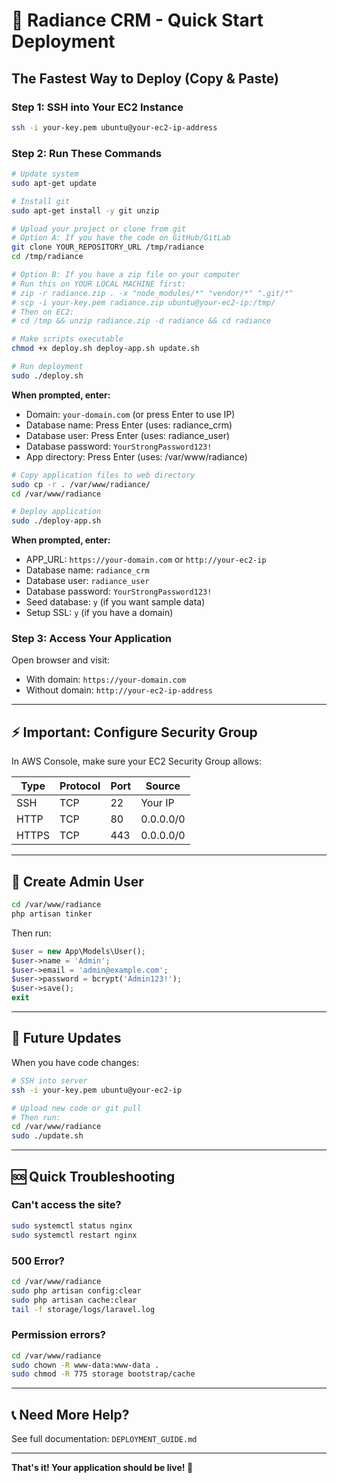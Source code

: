 # 🚀 Radiance CRM - Quick Start Deployment

## The Fastest Way to Deploy (Copy & Paste)

### Step 1: SSH into Your EC2 Instance
```bash
ssh -i your-key.pem ubuntu@your-ec2-ip-address
```

### Step 2: Run These Commands

```bash
# Update system
sudo apt-get update

# Install git
sudo apt-get install -y git unzip

# Upload your project or clone from git
# Option A: If you have the code on GitHub/GitLab
git clone YOUR_REPOSITORY_URL /tmp/radiance
cd /tmp/radiance

# Option B: If you have a zip file on your computer
# Run this on YOUR LOCAL MACHINE first:
# zip -r radiance.zip . -x "node_modules/*" "vendor/*" ".git/*"
# scp -i your-key.pem radiance.zip ubuntu@your-ec2-ip:/tmp/
# Then on EC2:
# cd /tmp && unzip radiance.zip -d radiance && cd radiance

# Make scripts executable
chmod +x deploy.sh deploy-app.sh update.sh

# Run deployment
sudo ./deploy.sh
```

**When prompted, enter:**
- Domain: `your-domain.com` (or press Enter to use IP)
- Database name: Press Enter (uses: radiance_crm)
- Database user: Press Enter (uses: radiance_user)
- Database password: `YourStrongPassword123!`
- App directory: Press Enter (uses: /var/www/radiance)

```bash
# Copy application files to web directory
sudo cp -r . /var/www/radiance/
cd /var/www/radiance

# Deploy application
sudo ./deploy-app.sh
```

**When prompted, enter:**
- APP_URL: `https://your-domain.com` or `http://your-ec2-ip`
- Database name: `radiance_crm`
- Database user: `radiance_user`
- Database password: `YourStrongPassword123!`
- Seed database: `y` (if you want sample data)
- Setup SSL: `y` (if you have a domain)

### Step 3: Access Your Application

Open browser and visit:
- With domain: `https://your-domain.com`
- Without domain: `http://your-ec2-ip-address`

---

## ⚡ Important: Configure Security Group

In AWS Console, make sure your EC2 Security Group allows:

| Type | Protocol | Port | Source |
|------|----------|------|--------|
| SSH | TCP | 22 | Your IP |
| HTTP | TCP | 80 | 0.0.0.0/0 |
| HTTPS | TCP | 443 | 0.0.0.0/0 |

---

## 🔑 Create Admin User

```bash
cd /var/www/radiance
php artisan tinker
```

Then run:
```php
$user = new App\Models\User();
$user->name = 'Admin';
$user->email = 'admin@example.com';
$user->password = bcrypt('Admin123!');
$user->save();
exit
```

---

## 🔄 Future Updates

When you have code changes:

```bash
# SSH into server
ssh -i your-key.pem ubuntu@your-ec2-ip

# Upload new code or git pull
# Then run:
cd /var/www/radiance
sudo ./update.sh
```

---

## 🆘 Quick Troubleshooting

### Can't access the site?
```bash
sudo systemctl status nginx
sudo systemctl restart nginx
```

### 500 Error?
```bash
cd /var/www/radiance
sudo php artisan config:clear
sudo php artisan cache:clear
tail -f storage/logs/laravel.log
```

### Permission errors?
```bash
cd /var/www/radiance
sudo chown -R www-data:www-data .
sudo chmod -R 775 storage bootstrap/cache
```

---

## 📞 Need More Help?

See full documentation: `DEPLOYMENT_GUIDE.md`

---

**That's it! Your application should be live! 🎉**

